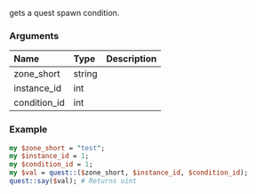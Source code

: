 gets a quest  spawn condition.
### Arguments
**Name**|**Type**|**Description**
:---|:---|:---
zone_short|string|
instance_id|int|
condition_id|int|

### Example

```perl
my $zone_short = "test";
my $instance_id = 1;
my $condition_id = 1;
my $val = quest::($zone_short, $instance_id, $condition_id);
quest::say($val); # Returns uint
```